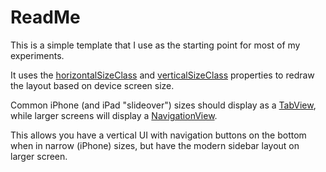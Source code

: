 # ReadMe

This is a simple template that I use as the starting point for most of my experiments.

It uses the [horizontalSizeClass](https://developer.apple.com/documentation/swiftui/environmentvalues/horizontalsizeclass) and [verticalSizeClass](https://developer.apple.com/documentation/swiftui/environmentvalues/verticalsizeclass) properties to redraw the layout based on device screen size.

Common iPhone (and iPad "slideover") sizes should display as a [TabView](https://developer.apple.com/documentation/swiftui/tabview), while larger screens will display a [NavigationView](https://developer.apple.com/documentation/swiftui/navigationview).

This allows you have a vertical UI with navigation buttons on the bottom when in narrow (iPhone) sizes, but have the modern sidebar layout on larger screen.
